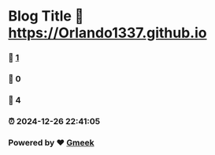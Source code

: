 # Blog Title :link: https://Orlando1337.github.io 
### :page_facing_up: [1](https://Orlando1337.github.io/tag.html) 
### :speech_balloon: 0 
### :hibiscus: 4 
### :alarm_clock: 2024-12-26 22:41:05 
### Powered by :heart: [Gmeek](https://github.com/Meekdai/Gmeek)

